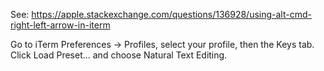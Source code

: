 See:
https://apple.stackexchange.com/questions/136928/using-alt-cmd-right-left-arrow-in-iterm

Go to iTerm Preferences → Profiles, select your profile, then the Keys tab. Click Load Preset... and choose Natural Text Editing.

